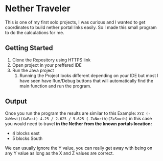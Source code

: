 # Nether Traveler

This is one of my first solo projects, I was curious and I wanted to get coordinates to build nether portal links easily. So I made this small program to do the calculations for me.

## Getting Started

1. Clone the Repository using HTTPS link
2. Open project in your preffered IDE
3. Run the Java project
   1. Running the Project looks different depending on your IDE but most I have seen have Run/Debug buttons that will automatically find the main function and run the program.

## Output

Once you run the program the results are similar to this
Example: `XYZ (-X=West)(X=East) 4.25 / 2.625 / 5.625 (-Z=North)(Z=South)`
in this case you would need to travel **in the Nether from the known portals location:**

- 4 blocks east
- 5 blocks South

We can usually ignore the Y value, you can really get away with being on any Y value as long as the X and Z values are correct.

